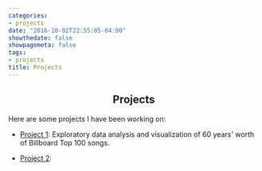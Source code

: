 ```yaml
---
categories:
- projects
date: "2016-10-02T22:55:05-04:00"
showthedate: false
showpagemeta: false
tags:
- projects
title: Projects
---
```

## <center> Projects </center>
Here are some projects I have been working on:

- [Project 1](/Project1/): Exploratory data analysis and visualization of 60 years' worth of Billboard Top 100 songs.

- [Project 2](/Project2/): 


